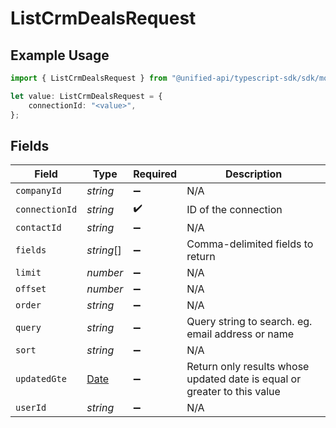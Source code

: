 # ListCrmDealsRequest

## Example Usage

```typescript
import { ListCrmDealsRequest } from "@unified-api/typescript-sdk/sdk/models/operations";

let value: ListCrmDealsRequest = {
    connectionId: "<value>",
};
```

## Fields

| Field                                                                                         | Type                                                                                          | Required                                                                                      | Description                                                                                   |
| --------------------------------------------------------------------------------------------- | --------------------------------------------------------------------------------------------- | --------------------------------------------------------------------------------------------- | --------------------------------------------------------------------------------------------- |
| `companyId`                                                                                   | *string*                                                                                      | :heavy_minus_sign:                                                                            | N/A                                                                                           |
| `connectionId`                                                                                | *string*                                                                                      | :heavy_check_mark:                                                                            | ID of the connection                                                                          |
| `contactId`                                                                                   | *string*                                                                                      | :heavy_minus_sign:                                                                            | N/A                                                                                           |
| `fields`                                                                                      | *string*[]                                                                                    | :heavy_minus_sign:                                                                            | Comma-delimited fields to return                                                              |
| `limit`                                                                                       | *number*                                                                                      | :heavy_minus_sign:                                                                            | N/A                                                                                           |
| `offset`                                                                                      | *number*                                                                                      | :heavy_minus_sign:                                                                            | N/A                                                                                           |
| `order`                                                                                       | *string*                                                                                      | :heavy_minus_sign:                                                                            | N/A                                                                                           |
| `query`                                                                                       | *string*                                                                                      | :heavy_minus_sign:                                                                            | Query string to search. eg. email address or name                                             |
| `sort`                                                                                        | *string*                                                                                      | :heavy_minus_sign:                                                                            | N/A                                                                                           |
| `updatedGte`                                                                                  | [Date](https://developer.mozilla.org/en-US/docs/Web/JavaScript/Reference/Global_Objects/Date) | :heavy_minus_sign:                                                                            | Return only results whose updated date is equal or greater to this value                      |
| `userId`                                                                                      | *string*                                                                                      | :heavy_minus_sign:                                                                            | N/A                                                                                           |